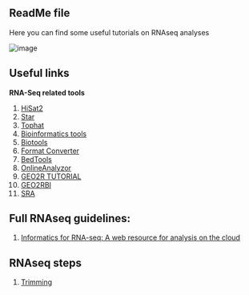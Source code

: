 ## ReadMe file

Here you can find some useful tutorials on RNAseq analyses

![image](https://user-images.githubusercontent.com/17006122/210064263-6d487b75-e7ec-4913-a367-6c46c1d3a88a.png)


## Useful links

**RNA-Seq related tools**

1. [HiSat2](https://ccb.jhu.edu/software/hisat2/)
2. [Star](https://github.com/alexdobin/STAR)
3. [Tophat](http://tophat.cbcb.umd.edu/)
4. [Bioinformatics tools](https://bioinformaticshome.com/tools/msa/descriptions/Multi-LAGAN.html#gsc.tab=0)
5. [Biotools](https://services.healthtech.dtu.dk/?Seq2Logo-2.0)
6. [Format Converter](http://genome2d.molgenrug.nl/g2d_tools_conversions.html)
7. [BedTools](https://bedtools.readthedocs.io/en/latest/content/tools/getfasta.html)
8. [OnlineAnalyzor](https://cqs-vumc.shinyapps.io/rnaseqsamplesizeweb/)
9. [GEO2R TUTORIAL](https://wiki.bits.vib.be/index.php/Analyze_GEO_data_with_GEO2R)
10. [GEO2RBI](https://wiki.bits.vib.be/index.php/Analyse_GEO2R_data_with_R_and_Bioconductor)
11. [SRA](https://www.ncbi.nlm.nih.gov/sra)

## Full RNAseq guidelines:

1. [Informatics for RNA-seq: A web resource for analysis on the cloud](https://github.com/griffithlab/rnaseq_tutorial)



## RNAseq steps
1. [Trimming](https://github.com/zagrosman/Students/blob/master/RNAseq/trimming.md)
